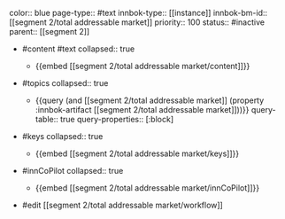 color:: blue
page-type:: #text
innbok-type:: [[instance]]
innbok-bm-id:: [[segment 2/total addressable market]]
priority:: 100
status:: #inactive
parent:: [[segment 2]]

- #content #text
  collapsed:: true
	- {{embed [[segment 2/total addressable market/content]]}}
- #topics
   collapsed:: true
    - {{query (and [[segment 2/total addressable market]] (property :innbok-artifact [[segment 2/total addressable market]]))}}
      query-table:: true
      query-properties:: [:block]
- #keys
  collapsed:: true
	- {{embed [[segment 2/total addressable market/keys]]}}
- #innCoPilot
   collapsed:: true
	 - {{embed [[segment 2/total addressable market/innCoPilot]]}}

- #edit [[segment 2/total addressable market/workflow]]

